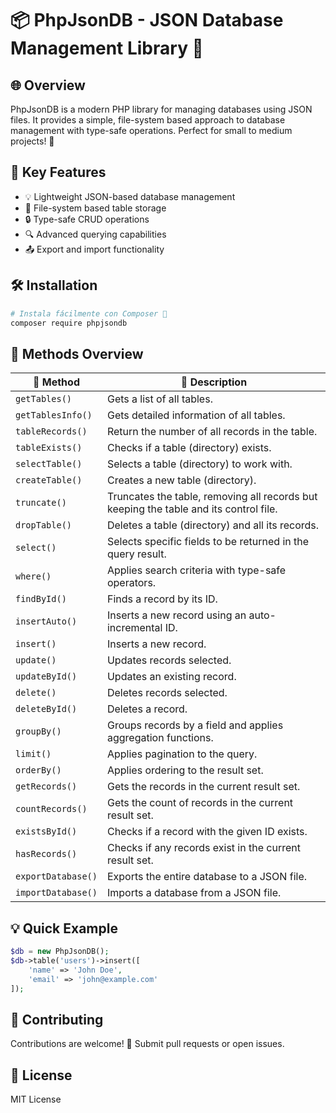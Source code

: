 # 📦 PhpJsonDB - JSON Database Management Library 🚀

## 🌐 Overview

PhpJsonDB is a modern PHP library for managing databases using JSON files. It provides a simple, file-system based approach to database management with type-safe operations. Perfect for small to medium projects! 🚀

## 🌟 Key Features

- 💡 Lightweight JSON-based database management
- 📁 File-system based table storage
- 🔒 Type-safe CRUD operations
- 🔍 Advanced querying capabilities
- 📤 Export and import functionality

## 🛠️ Installation

```bash
# Instala fácilmente con Composer 🎉
composer require phpjsondb
```

## 🧰 Methods Overview

| 🔧 Method | 📝 Description |
|--------|-------------|
| `getTables()` | Gets a list of all tables. |
| `getTablesInfo()` | Gets detailed information of all tables. |
| `tableRecords()` | Return the number of all records in the table. |
| `tableExists()` | Checks if a table (directory) exists. |
| `selectTable()` | Selects a table (directory) to work with. |
| `createTable()` | Creates a new table (directory). |
| `truncate()` | Truncates the table, removing all records but keeping the table and its control file. |
| `dropTable()` | Deletes a table (directory) and all its records. |
| `select()` | Selects specific fields to be returned in the query result. |
| `where()` | Applies search criteria with type-safe operators. |
| `findById()` | Finds a record by its ID. |
| `insertAuto()` | Inserts a new record using an auto-incremental ID. |
| `insert()` | Inserts a new record. |
| `update()` | Updates records selected. |
| `updateById()` | Updates an existing record. |
| `delete()` | Deletes records selected. |
| `deleteById()` | Deletes a record. |
| `groupBy()` | Groups records by a field and applies aggregation functions. |
| `limit()` | Applies pagination to the query. |
| `orderBy()` | Applies ordering to the result set. |
| `getRecords()` | Gets the records in the current result set. |
| `countRecords()` | Gets the count of records in the current result set. |
| `existsById()` | Checks if a record with the given ID exists. |
| `hasRecords()` | Checks if any records exist in the current result set. |
| `exportDatabase()` | Exports the entire database to a JSON file. |
| `importDatabase()` | Imports a database from a JSON file. |

## 💡 Quick Example

```php
$db = new PhpJsonDB();
$db->table('users')->insert([
    'name' => 'John Doe',
    'email' => 'john@example.com'
]);
```

## 🤝 Contributing

Contributions are welcome! 🌈 Submit pull requests or open issues.

## 📄 License

MIT License 
